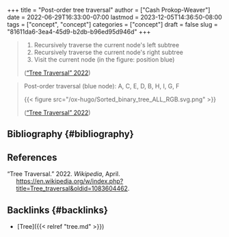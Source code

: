 +++
title = "Post-order tree traversal"
author = ["Cash Prokop-Weaver"]
date = 2022-06-29T16:33:00-07:00
lastmod = 2023-12-05T14:36:50-08:00
tags = ["concept", "concept"]
categories = ["concept"]
draft = false
slug = "81611da6-3ea4-45d9-b2db-b96ed95d946d"
+++

> 1.  Recursively traverse the current node's left subtree
> 2.  Recursively traverse the current node's right subtree
> 3.  Visit the current node (in the figure: position blue)
>
> (<a href="#citeproc_bib_item_1">“Tree Traversal” 2022</a>)

<!--quoteend-->

> Post-order traversal (blue node): A, C, E, D, B, H, I, G, F
>
> {{< figure src="/ox-hugo/Sorted_binary_tree_ALL_RGB.svg.png" >}}
>
> (<a href="#citeproc_bib_item_1">“Tree Traversal” 2022</a>)


## Bibliography {#bibliography}

## References

<style>.csl-entry{text-indent: -1.5em; margin-left: 1.5em;}</style><div class="csl-bib-body">
  <div class="csl-entry"><a id="citeproc_bib_item_1"></a>“Tree Traversal.” 2022. <i>Wikipedia</i>, April. <a href="https://en.wikipedia.org/w/index.php?title=Tree_traversal&oldid=1083604462">https://en.wikipedia.org/w/index.php?title=Tree_traversal&#38;oldid=1083604462</a>.</div>
</div>


## Backlinks {#backlinks}

-   [Tree]({{< relref "tree.md" >}})
